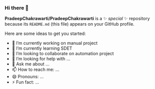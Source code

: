 ### Hi there 👋


**PradeepChakrawarti/PradeepChakrawarti** is a ✨ _special_ ✨ repository because its `README.md` (this file) appears on your GitHub profile.

Here are some ideas to get you started:

- 🔭 I’m currently working on manual project
- 🌱 I’m currently learning SDET
- 👯 I’m looking to collaborate on automation project
- 🤔 I’m looking for help with ...
- 💬 Ask me about ...
- 📫 How to reach me: ...
- 😄 Pronouns: ...
- ⚡ Fun fact: ...

